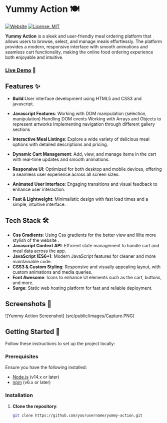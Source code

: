 # Yummy Action 🍽️

[![Website](https://img.shields.io/website?down_color=red&down_message=offline&up_color=green&up_message=online&url=https%3A%2F%2Fyummy-action.surge.sh)](https://yummy-action.surge.sh)
[![License: MIT](https://img.shields.io/badge/License-MIT-blue.svg)](https://opensource.org/licenses/MIT)

**Yummy Action** is a sleek and user-friendly meal ordering platform that allows users to browse, select, and manage meals effortlessly. The platform provides a modern, responsive interface with smooth animations and seamless cart functionality, making the online food ordering experience both enjoyable and intuitive.

### [Live Demo](https://yummy-action.surge.sh) 🚀

## Features ✨

- **Build**:User interface development using HTML5 and CSS3 and javascript.

- **Javascript Features**:
  Working with DOM manipulation (selection, manipulation)
  Handling DOM events
  Working with Arrays and Objects to represent artworks
  Implementing navigation through different gallery sections

- **Interactive Meal Listings**: Explore a wide variety of delicious meal options with detailed descriptions and pricing.
- **Dynamic Cart Management**: Add, view, and manage items in the cart with real-time updates and smooth animations.
- **Responsive UI**: Optimized for both desktop and mobile devices, offering a seamless user experience across all screen sizes.
- **Animated User Interface**: Engaging transitions and visual feedback to enhance user interaction.
- **Fast & Lightweight**: Minimalistic design with fast load times and a simple, intuitive interface.

## Tech Stack 🛠️

- **Css Gradients**: Using Css gradients for the better view and lillte more stylish of the website .
- **Javascript Context API**: Efficient state management to handle cart and meal data across the app.
- **JavaScript (ES6+)**: Modern JavaScript features for cleaner and more maintainable code.
- **CSS3 & Custom Styling**: Responsive and visually appealing layout, with custom animations and media queries.
- **Font Awesome**: Icons to enhance UI elements such as the cart, buttons, and more.
- **Surge**: Static web hosting platform for fast and reliable deployment.

## Screenshots 📸

![Yummy Action Screenshot] (src/public/images/Capture.PNG)

## Getting Started 🚀

Follow these instructions to set up the project locally:

### Prerequisites

Ensure you have the following installed:

- [Node.js](https://nodejs.org/) (v14.x or later)
- [npm](https://www.npmjs.com/) (v6.x or later)

### Installation

1. **Clone the repository**:
   ```bash
   git clone https://github.com/yourusername/yummy-action.git
   ```
